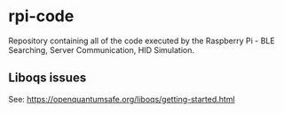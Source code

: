 # rpi-code
Repository containing all of the code executed by the Raspberry Pi - BLE Searching, Server Communication, HID Simulation.


## Liboqs issues
See: https://openquantumsafe.org/liboqs/getting-started.html